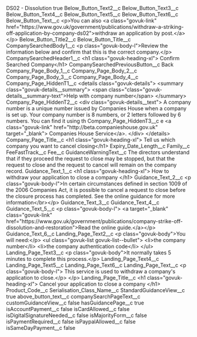 <?xml version="1.0" encoding="UTF-8"?>
<CustomMetadata xmlns="http://soap.sforce.com/2006/04/metadata" xmlns:xsi="http://www.w3.org/2001/XMLSchema-instance" xmlns:xsd="http://www.w3.org/2001/XMLSchema">
    <label>DS02 - Dissolution</label>
    <protected>true</protected>
    <values>
        <field>Below_Button_Text2__c</field>
        <value xsi:nil="true"/>
    </values>
    <values>
        <field>Below_Button_Text3__c</field>
        <value xsi:nil="true"/>
    </values>
    <values>
        <field>Below_Button_Text4__c</field>
        <value xsi:nil="true"/>
    </values>
    <values>
        <field>Below_Button_Text5__c</field>
        <value xsi:nil="true"/>
    </values>
    <values>
        <field>Below_Button_Text6__c</field>
        <value xsi:nil="true"/>
    </values>
    <values>
        <field>Below_Button_Text__c</field>
        <value xsi:type="xsd:string">&lt;p&gt;You can also &lt;a class=&quot;govuk-link&quot; href=&quot;https://www.gov.uk/government/publications/withdraw-a-striking-off-application-by-company-ds02&quot;&gt;withdraw an application by post.&lt;/a&gt;&lt;/p&gt;</value>
    </values>
    <values>
        <field>Below_Button_Title2__c</field>
        <value xsi:nil="true"/>
    </values>
    <values>
        <field>Below_Button_Title__c</field>
        <value xsi:nil="true"/>
    </values>
    <values>
        <field>CompanySearchedBody1__c</field>
        <value xsi:type="xsd:string">&lt;p class=&quot;govuk-body-l&quot;&gt;Review the information below and confirm that this is the correct company.&lt;/p&gt;</value>
    </values>
    <values>
        <field>CompanySearchedHeader1__c</field>
        <value xsi:type="xsd:string">&lt;h1 class=&quot;govuk-heading-xl&quot;&gt; 
Confirm Searched Company&lt;/h1&gt;</value>
    </values>
    <values>
        <field>CompanySearchedPreviousButton__c</field>
        <value xsi:type="xsd:string">Back</value>
    </values>
    <values>
        <field>Company_Page_Body_1__c</field>
        <value xsi:nil="true"/>
    </values>
    <values>
        <field>Company_Page_Body_2__c</field>
        <value xsi:nil="true"/>
    </values>
    <values>
        <field>Company_Page_Body_3__c</field>
        <value xsi:nil="true"/>
    </values>
    <values>
        <field>Company_Page_Body_4__c</field>
        <value xsi:nil="true"/>
    </values>
    <values>
        <field>Company_Page_HiddenT1__c</field>
        <value xsi:type="xsd:string">&lt;details class=&quot;govuk-details&quot;&gt;
&lt;summary class=&quot;govuk-details__summary&quot;&gt;
&lt;span class=&quot;class=&quot;govuk-details__summary-text&quot;&gt;Help with company number&lt;/span&gt;
&lt;/summary&gt;</value>
    </values>
    <values>
        <field>Company_Page_HiddenT2__c</field>
        <value xsi:type="xsd:string">&lt;div class=&quot;govuk-details__text&quot;&gt;
A company number is a unique number issued by Companies House when a company is set up. Your company number is 8 numbers, or 2 letters followed by 6 numbers. You can find it using th</value>
    </values>
    <values>
        <field>Company_Page_HiddenT3__c</field>
        <value xsi:type="xsd:string">e &lt;a class=&quot;govuk-link&quot; href=&quot;http://beta.companieshouse.gov.uk&quot; target=&quot;_blank&quot;&gt; Companies House Service&lt;/a&gt;.
&lt;/div&gt;
&lt;/details&gt;</value>
    </values>
    <values>
        <field>Company_Page_Title__c</field>
        <value xsi:type="xsd:string">&lt;h1 class=&quot;govuk-heading-xl&quot;&gt;
Tell us which company you want to cancel closing&lt;/h1&gt;</value>
    </values>
    <values>
        <field>Expiry_Date_Length__c</field>
        <value xsi:nil="true"/>
    </values>
    <values>
        <field>Family__c</field>
        <value xsi:nil="true"/>
    </values>
    <values>
        <field>FeeFastTrack__c</field>
        <value xsi:nil="true"/>
    </values>
    <values>
        <field>Fee__c</field>
        <value xsi:nil="true"/>
    </values>
    <values>
        <field>GuidanceWarningText__c</field>
        <value xsi:type="xsd:string">The directors understand that if they proceed the request to close may be stopped, but that the request to close and the request to cancel will remain on the company record.</value>
    </values>
    <values>
        <field>Guidance_Text_1__c</field>
        <value xsi:type="xsd:string">&lt;h1 class=&quot;govuk-heading-xl&quot;&gt;
 How to withdraw your application to close a company
&lt;/h1&gt;</value>
    </values>
    <values>
        <field>Guidance_Text_2__c</field>
        <value xsi:type="xsd:string">&lt;p class=&quot;govuk-body-l&quot;&gt;In certain circumstances defined in section 1009 of the 2006 Companies Act, it is possible to cancel a request to close before the closure process has completed. See the online guidance for more information&lt;/br&gt;&lt;/p&gt;</value>
    </values>
    <values>
        <field>Guidance_Text_3__c</field>
        <value xsi:nil="true"/>
    </values>
    <values>
        <field>Guidance_Text_4__c</field>
        <value xsi:nil="true"/>
    </values>
    <values>
        <field>Guidance_Text_5__c</field>
        <value xsi:type="xsd:string">&lt;p class=&quot;govuk-body-l&quot;&gt;
 &lt;a target=&quot;_blank&quot; class=&quot;govuk-link&quot; href=&quot;https://www.gov.uk/government/publications/company-strike-off-dissolution-and-restoration&quot;&gt;Read the online guide.&lt;/a&gt;&lt;/p&gt;</value>
    </values>
    <values>
        <field>Guidance_Text_6__c</field>
        <value xsi:nil="true"/>
    </values>
    <values>
        <field>Landing_Page_Text2__c</field>
        <value xsi:type="xsd:string">&lt;p class=&quot;govuk-body&quot;&gt;You will need:&lt;/p&gt;
      &lt;ul class=&quot;govuk-list govuk-list--bullet&quot;&gt;
        &lt;li&gt;the company number&lt;/li&gt;
        &lt;li&gt;the company authentication code&lt;/li&gt;
      &lt;/ul&gt;</value>
    </values>
    <values>
        <field>Landing_Page_Text3__c</field>
        <value xsi:type="xsd:string">&lt;p class=&quot;govuk-body&quot;&gt;It normally takes 5 minutes to complete this process.&lt;/p&gt;</value>
    </values>
    <values>
        <field>Landing_Page_Text4__c</field>
        <value xsi:nil="true"/>
    </values>
    <values>
        <field>Landing_Page_Text5__c</field>
        <value xsi:nil="true"/>
    </values>
    <values>
        <field>Landing_Page_Text6__c</field>
        <value xsi:nil="true"/>
    </values>
    <values>
        <field>Landing_Page_Text__c</field>
        <value xsi:type="xsd:string">&lt;p class=&quot;govuk-body-l&quot;&gt;
        This service is used to withdraw a company&apos;s application to close.&lt;/p&gt;
      &lt;/p&gt;</value>
    </values>
    <values>
        <field>Landing_Page_Title__c</field>
        <value xsi:type="xsd:string">&lt;h1 class=&quot;govuk-heading-xl&quot;&gt;
Cancel your application to close a company
&lt;/h1&gt;</value>
    </values>
    <values>
        <field>Product_Code__c</field>
        <value xsi:nil="true"/>
    </values>
    <values>
        <field>Serialisation_Class_Name__c</field>
        <value xsi:nil="true"/>
    </values>
    <values>
        <field>StandardGuidanceView__c</field>
        <value xsi:type="xsd:boolean">true</value>
    </values>
    <values>
        <field>above_button_text__c</field>
        <value xsi:nil="true"/>
    </values>
    <values>
        <field>companySearchPageText__c</field>
        <value xsi:nil="true"/>
    </values>
    <values>
        <field>customGuidanceView__c</field>
        <value xsi:type="xsd:boolean">false</value>
    </values>
    <values>
        <field>hasGuidancePage__c</field>
        <value xsi:type="xsd:boolean">true</value>
    </values>
    <values>
        <field>isAccountPayment__c</field>
        <value xsi:type="xsd:boolean">false</value>
    </values>
    <values>
        <field>isCardAllowed__c</field>
        <value xsi:type="xsd:boolean">false</value>
    </values>
    <values>
        <field>isDigitalSignatureNeeded__c</field>
        <value xsi:type="xsd:boolean">false</value>
    </values>
    <values>
        <field>isMajorityForm__c</field>
        <value xsi:type="xsd:boolean">false</value>
    </values>
    <values>
        <field>isPaymentRequired__c</field>
        <value xsi:type="xsd:boolean">false</value>
    </values>
    <values>
        <field>isPaypalAllowed__c</field>
        <value xsi:type="xsd:boolean">false</value>
    </values>
    <values>
        <field>isSameDayPayment__c</field>
        <value xsi:type="xsd:boolean">false</value>
    </values>
</CustomMetadata>
